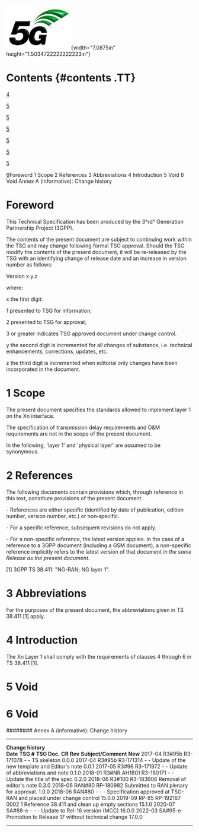 ![](./media/image1.jpeg){width="7.0875in" height="1.5034722222222223in"}

Contents {#contents .TT}
========

[4](#foreword)

[5](#scope)

[5](#references)

[5](#abbreviations)

[5](#introduction)

[5](#void)

[5](#void-1)

[6](#annex-a-informative-change-history)Foreword 1 Scope 2 References 3
Abbreviations 4 Introduction 5 Void 6 Void Annex A (informative): Change
history

Foreword
========

This Technical Specification has been produced by the 3^rd^ Generation
Partnership Project (3GPP).

The contents of the present document are subject to continuing work
within the TSG and may change following formal TSG approval. Should the
TSG modify the contents of the present document, it will be re-released
by the TSG with an identifying change of release date and an increase in
version number as follows:

Version x.y.z

where:

x the first digit:

1 presented to TSG for information;

2 presented to TSG for approval;

3 or greater indicates TSG approved document under change control.

y the second digit is incremented for all changes of substance, i.e.
technical enhancements, corrections, updates, etc.

z the third digit is incremented when editorial only changes have been
incorporated in the document.

1 Scope
=======

The present document specifies the standards allowed to implement layer
1 on the Xn interface.

The specification of transmission delay requirements and O&M
requirements are not in the scope of the present document.

In the following, \'layer 1\' and \'physical layer\' are assumed to be
synonymous.

2 References
============

The following documents contain provisions which, through reference in
this text, constitute provisions of the present document.

\- References are either specific (identified by date of publication,
edition number, version number, etc.) or non‑specific.

\- For a specific reference, subsequent revisions do not apply.

\- For a non-specific reference, the latest version applies. In the case
of a reference to a 3GPP document (including a GSM document), a
non-specific reference implicitly refers to the latest version of that
document *in the same Release as the present document*.

\[1\] 3GPP TS 38.411: \"NG-RAN; NG layer 1\".

3 Abbreviations
===============

For the purposes of the present document, the abbreviations given in TS
38.411 \[1\] apply.

4 Introduction
==============

The Xn Layer 1 shall comply with the requirements of clauses 4 through 6
in TS 38.411 \[1\].

5 Void
======

6 Void
======

######## Annex A (informative): Change history

  -------------------- --------------- -------------- -------- --------- ---- ------------------------------------------------------------------- ---------
  **Change history**                                                                                                                              
  **Date**             **TSG \#**      **TSG Doc.**   **CR**   **Rev**        **Subject/Comment**                                                 **New**
  2017-04              R3\#95b         R3-171078      \-       \-             TS skeleton                                                         0.0.0
  2017-04              R3\#95b         R3-171314      \-       \-             Update of the new template and Editor\'s note                       0.0.1
  2017-05              R3\#96          R3-171972      \-       \-             Update of abbreviations and note                                    0.1.0
  2018-01              R3\#NR AH1801   R3-180171      \-       \-             Update the title of the spec                                        0.2.0
  2018-06              R3\#100         R3-183606                              Removal of editor\'s note                                           0.3.0
  2018-06              RAN\#80         RP-180982                              Submitted to RAN plenary for approval.                              1.0.0
  2018-06              RAN\#80                        \-       \-        \-   Specification approved at TSG-RAN and placed under change control   15.0.0
  2019-09              RP-85           RP-192167      0002     1              Reference 38.411 and clean up empty sections                        15.1.0
  2020-07              SA\#88-e        \-             \-       \-             Update to Rel-16 version (MCC)                                      16.0.0
  2022-03              SA\#95-e                                               Promotion to Release 17 without technical change                    17.0.0
  -------------------- --------------- -------------- -------- --------- ---- ------------------------------------------------------------------- ---------
